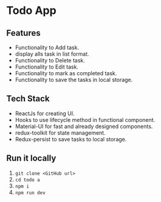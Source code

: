 # Todo App

## Features

- Functionality to Add task.
- display alls task in list format.
- Functionality to Delete task.
- Functionality to Edit task.
- Functionality to mark as completed task.
- Functionality to save the tasks in local storage.

## Tech Stack

- ReactJs for creating UI.
- Hooks to use lifecycle method in functional component.
- Material-UI for fast and already designed components.
- redux-toolkit for state management.
- Redux-persist to save tasks to local storage.

## Run it locally

1. `git clone <GitHub url>`
2. `cd todo a`
3. `npm i`
4. `npm run dev`
